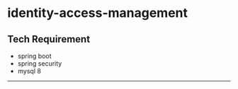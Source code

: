 # identity-access-management

## Tech Requirement

- spring boot
- spring security
- mysql 8


---

[Migrate Maven Projects to Java 11]: https://winterbe.com/posts/2018/08/29/migrate-maven-projects-to-java-11-jigsaw/
[Spring Security Reference]: https://docs.spring.io/spring-security/site/docs/5.2.0.BUILD-SNAPSHOT/reference/htmlsingle/
[Spring Security Architecture]: https://spring.io/guides/topicals/spring-security-architecture/
[Setting Up Swagger 2 with a Spring REST API]: https://www.baeldung.com/swagger-2-documentation-for-spring-rest-api
[OAuth2 --- 阮一峰]: https://www.ruanyifeng.com/blog/2014/05/oauth_2_0.html
